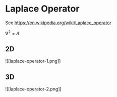 # Laplace Operator

See <https://en.wikipedia.org/wiki/Laplace_operator>

$\nabla^2=\Delta$

## 2D

![[laplace-operator-1.png]]

## 3D

![[laplace-operator-2.png]]
